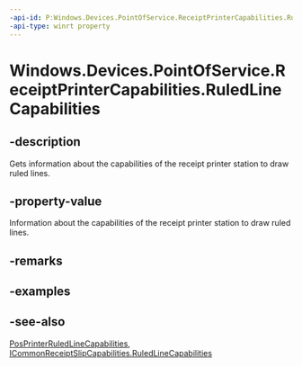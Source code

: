 ```yaml
---
-api-id: P:Windows.Devices.PointOfService.ReceiptPrinterCapabilities.RuledLineCapabilities
-api-type: winrt property
---
```


<!-- Property syntax
public Windows.Devices.PointOfService.PosPrinterRuledLineCapabilities RuledLineCapabilities { get; }
-->

# Windows.Devices.PointOfService.ReceiptPrinterCapabilities.RuledLineCapabilities

## -description
Gets information about the capabilities of the receipt printer station to draw ruled lines.

## -property-value
Information about the capabilities of the receipt printer station to draw ruled lines.

## -remarks

## -examples

## -see-also
[PosPrinterRuledLineCapabilities](posprinterruledlinecapabilities.md), [ICommonReceiptSlipCapabilities.RuledLineCapabilities](icommonreceiptslipcapabilities_ruledlinecapabilities.md)